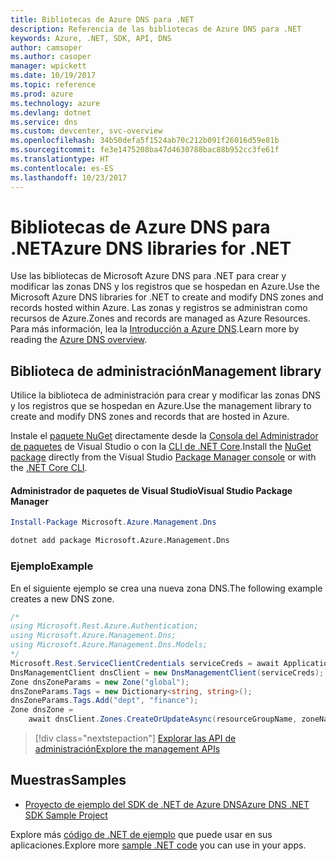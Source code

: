 ```yaml
---
title: Bibliotecas de Azure DNS para .NET
description: Referencia de las bibliotecas de Azure DNS para .NET
keywords: Azure, .NET, SDK, API, DNS
author: camsoper
ms.author: casoper
manager: wpickett
ms.date: 10/19/2017
ms.topic: reference
ms.prod: azure
ms.technology: azure
ms.devlang: dotnet
ms.service: dns
ms.custom: devcenter, svc-overview
ms.openlocfilehash: 34b50defa5f1524ab70c212b091f26016d59e81b
ms.sourcegitcommit: fe3e1475208ba47d4630788bac88b952cc3fe61f
ms.translationtype: HT
ms.contentlocale: es-ES
ms.lasthandoff: 10/23/2017
---
```

# <a name="azure-dns-libraries-for-net"></a><span data-ttu-id="79492-104">Bibliotecas de Azure DNS para .NET</span><span class="sxs-lookup"><span data-stu-id="79492-104">Azure DNS libraries for .NET</span></span>

<span data-ttu-id="79492-105">Use las bibliotecas de Microsoft Azure DNS para .NET para crear y modificar las zonas DNS y los registros que se hospedan en Azure.</span><span class="sxs-lookup"><span data-stu-id="79492-105">Use the Microsoft Azure DNS libraries for .NET to create and modify DNS zones and records hosted within Azure.</span></span> <span data-ttu-id="79492-106">Las zonas y registros se administran como recursos de Azure.</span><span class="sxs-lookup"><span data-stu-id="79492-106">Zones and records are managed as Azure Resources.</span></span> <span data-ttu-id="79492-107">Para más información, lea la [Introducción a Azure DNS](/azure/dns/dns-overview).</span><span class="sxs-lookup"><span data-stu-id="79492-107">Learn more by reading the [Azure DNS overview](/azure/dns/dns-overview).</span></span>

## <a name="management-library"></a><span data-ttu-id="79492-108">Biblioteca de administración</span><span class="sxs-lookup"><span data-stu-id="79492-108">Management library</span></span>

<span data-ttu-id="79492-109">Utilice la biblioteca de administración para crear y modificar las zonas DNS y los registros que se hospedan en Azure.</span><span class="sxs-lookup"><span data-stu-id="79492-109">Use the management library to create and modify DNS zones and records that are hosted in Azure.</span></span>

<span data-ttu-id="79492-110">Instale el [paquete NuGet](https://www.nuget.org/packages/Microsoft.Azure.Management.Dns) directamente desde la [Consola del Administrador de paquetes][PackageManager] de Visual Studio o con la [CLI de .NET Core][DotNetCLI].</span><span class="sxs-lookup"><span data-stu-id="79492-110">Install the [NuGet package](https://www.nuget.org/packages/Microsoft.Azure.Management.Dns) directly from the Visual Studio [Package Manager console][PackageManager] or with the [.NET Core CLI][DotNetCLI].</span></span>

#### <a name="visual-studio-package-manager"></a><span data-ttu-id="79492-111">Administrador de paquetes de Visual Studio</span><span class="sxs-lookup"><span data-stu-id="79492-111">Visual Studio Package Manager</span></span>

```powershell
Install-Package Microsoft.Azure.Management.Dns
```

```bash
dotnet add package Microsoft.Azure.Management.Dns
```

### <a name="example"></a><span data-ttu-id="79492-112">Ejemplo</span><span class="sxs-lookup"><span data-stu-id="79492-112">Example</span></span>

<span data-ttu-id="79492-113">En el siguiente ejemplo se crea una nueva zona DNS.</span><span class="sxs-lookup"><span data-stu-id="79492-113">The following example creates a new DNS zone.</span></span>

```csharp
/*
using Microsoft.Rest.Azure.Authentication;
using Microsoft.Azure.Management.Dns;
using Microsoft.Azure.Management.Dns.Models;
*/
Microsoft.Rest.ServiceClientCredentials serviceCreds = await ApplicationTokenProvider.LoginSilentAsync(tenantId, clientId, secret);
DnsManagementClient dnsClient = new DnsManagementClient(serviceCreds);            
Zone dnsZoneParams = new Zone("global");
dnsZoneParams.Tags = new Dictionary<string, string>();
dnsZoneParams.Tags.Add("dept", "finance");
Zone dnsZone =
    await dnsClient.Zones.CreateOrUpdateAsync(resourceGroupName, zoneName, dnsZoneParams, null, "*");
```

> [!div class="nextstepaction"]
> [<span data-ttu-id="79492-114">Explorar las API de administración</span><span class="sxs-lookup"><span data-stu-id="79492-114">Explore the management APIs</span></span>](/dotnet/api/overview/azure/dns/management)

## <a name="samples"></a><span data-ttu-id="79492-115">Muestras</span><span class="sxs-lookup"><span data-stu-id="79492-115">Samples</span></span>

* [<span data-ttu-id="79492-116">Proyecto de ejemplo del SDK de .NET de Azure DNS</span><span class="sxs-lookup"><span data-stu-id="79492-116">Azure DNS .NET SDK Sample Project</span></span>](https://www.microsoft.com/download/details.aspx?id=47268)

<span data-ttu-id="79492-117">Explore más [código de .NET de ejemplo](https://azure.microsoft.com/resources/samples/?platform=dotnet) que puede usar en sus aplicaciones.</span><span class="sxs-lookup"><span data-stu-id="79492-117">Explore more [sample .NET code](https://azure.microsoft.com/resources/samples/?platform=dotnet) you can use in your apps.</span></span>

[PackageManager]: https://docs.microsoft.com/nuget/tools/package-manager-console
[DotNetCLI]: https://docs.microsoft.com/dotnet/core/tools/dotnet-add-package
